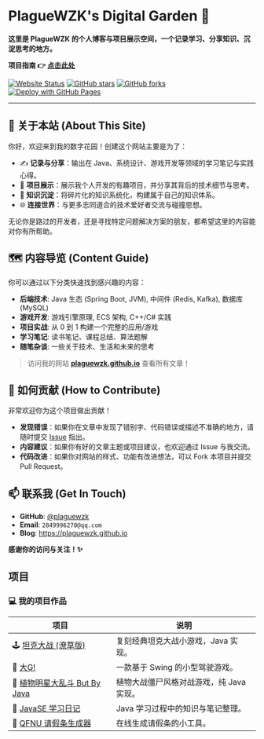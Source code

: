 <p align="center">

# PlagueWZK's Digital Garden 🌱  

**这里是 PlagueWZK 的个人博客与项目展示空间，一个记录学习、分享知识、沉淀思考的地方。**

**项目指南 👉 [点击此处](#项目)**

[![Website Status](https://img.shields.io/website?down_color=lightgrey&down_message=offline&label=Website&up_color=brightgreen&up_message=online&url=https%3A%2F%2Fplaguewzk.github.io)](https://plaguewzk.github.io)
[![GitHub stars](https://img.shields.io/github/stars/plaguewzk/plaguewzk.github.io?style=social)](https://github.com/plaguewzk/plaguewzk.github.io/stargazers)
[![GitHub forks](https://img.shields.io/github/forks/plaguewzk/plaguewzk.github.io?style=social)](https://github.com/plaguewzk/plaguewzk.github.io/network/members)
[![Deploy with GitHub Pages](https://img.shields.io/github/deployments/plaguewzk/plaguewzk.github.io/production?label=Deploy&logo=github)](https://github.com/plaguewzk/plaguewzk.github.io/deployments)

</p>

---

## 👋 关于本站 (About This Site)

你好，欢迎来到我的数字花园！创建这个网站主要是为了：

* ✍️ **记录与分享**：输出在 Java、系统设计、游戏开发等领域的学习笔记与实践心得。
* 🚀 **项目展示**：展示我个人开发的有趣项目，并分享其背后的技术细节与思考。
* 🧠 **知识沉淀**：将碎片化的知识系统化，构建属于自己的知识体系。
* 🌐 **连接世界**：与更多志同道合的技术爱好者交流与碰撞思想。

无论你是路过的开发者，还是寻找特定问题解决方案的朋友，都希望这里的内容能对你有所帮助。

## 🗺️ 内容导览 (Content Guide)

你可以通过以下分类快速找到感兴趣的内容：

* **后端技术**: Java 生态 (Spring Boot, JVM), 中间件 (Redis, Kafka), 数据库 (MySQL)
* **游戏开发**: 游戏引擎原理, ECS 架构, C++/C# 实践
* **项目实战**: 从 0 到 1 构建一个完整的应用/游戏
* **学习笔记**: 读书笔记、课程总结、算法题解
* **随笔杂谈**: 一些关于技术、生活和未来的思考

> 访问我的网站 **[plaguewzk.github.io](https://plaguewzk.github.io)** 查看所有文章！

## 🤝 如何贡献 (How to Contribute)

非常欢迎你为这个项目做出贡献！

* **发现错误**：如果你在文章中发现了错别字、代码错误或描述不准确的地方，请随时提交 [Issue](https://github.com/plaguewzk/plaguewzk.github.io/issues) 指出。
* **内容建议**：如果你有好的文章主题或项目建议，也欢迎通过 Issue 与我交流。
* **代码改进**：如果你对网站的样式、功能有改进想法，可以 Fork 本项目并提交 Pull Request。

## 📫 联系我 (Get In Touch)

* **GitHub**: [@plaguewzk](https://github.com/plaguewzk)
* **Email**: `2849996270@qq.com`
* **Blog**: <https://plaguewzk.github.io>

<p align="center">

**感谢你的访问与关注！✨**

</p>

## 项目
### 💻 我的项目作品

| 项目 | 说明 |
|------|------|
| 🕹️ <a href="https://github.com/PlagueWZK/tankgame" target="_blank">坦克大战 (潦草版)</a> | 复刻经典坦克大战小游戏，Java 实现。 |
| 🚙 <a href="https://github.com/PlagueWZK/big-g" target="_blank">大G!</a> | 一款基于 Swing 的小型驾驶游戏。 |
| 🌿 <a href="https://github.com/PlagueWZK/plants-battle" target="_blank">植物明星大乱斗 But By Java</a> | 植物大战僵尸风格对战游戏，纯 Java 实现。 |
| 📘 <a href="https://github.com/PlagueWZK/java-learning-diary" target="_blank">JavaSE 学习日记</a> | Java 学习过程中的知识与笔记整理。 |
| 📝 <a href="https://plaguewzk.github.io/auto-generate-leaver/generator" target="_blank">QFNU 请假条生成器</a> | 在线生成请假条的小工具。 |

